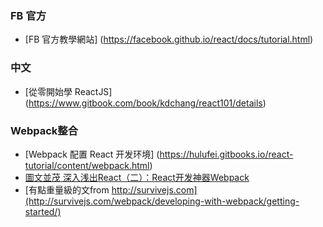 
### FB 官方

* [FB 官方教學網站] (https://facebook.github.io/react/docs/tutorial.html)

### 中文

* [從零開始學 ReactJS] (https://www.gitbook.com/book/kdchang/react101/details)

### Webpack整合

* [Webpack 配置 React 开发环境] (https://hulufei.gitbooks.io/react-tutorial/content/webpack.html)
* [圖文並茂 深入浅出React（二）：React开发神器Webpack](http://www.infoq.com/cn/articles/react-and-webpack)
* [有點重量級的文from http://survivejs.com](http://survivejs.com/webpack/developing-with-webpack/getting-started/)
